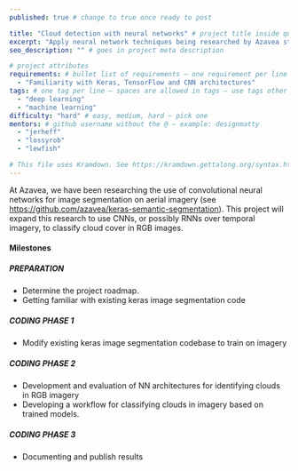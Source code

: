 ```yaml
---
published: true # change to true once ready to post

title: "Cloud detection with neural networks" # project title inside quotes
excerpt: "Apply neural network techniques being researched by Azavea staff to the problem of cloud detection in satellite imagery." # shows on project list page
seo_description: "" # goes in project meta description

# project attributes
requirements: # bullet list of requirements – one requirement per line – follow below format
  - "Familiarity with Keras, TensorFlow and CNN architectures"
tags: # one tag per line – spaces are allowed in tags – use tags other posts use – follow below format
  - "deep learning"
  - "machine learning"
difficulty: "hard" # easy, medium, hard – pick one
mentors: # github username without the @ – example: designmatty
  - "jerheff"
  - "lossyrob"
  - "lewfish"

# This file uses Kramdown. See https://kramdown.gettalong.org/syntax.html for syntax
---
```


At Azavea, we have been researching the use of convolutional neural networks for image segmentation on aerial imagery (see <https://github.com/azavea/keras-semantic-segmentation>). This project will expand this research to use CNNs, or possibly RNNs over temporal imagery, to classify cloud cover in RGB images.

#### Milestones

##### PREPARATION

- Determine the project roadmap.
- Getting familiar with existing keras image segmentation code

##### CODING PHASE 1

- Modify existing keras image segmentation codebase to train on imagery

##### CODING PHASE 2

- Development and evaluation of NN architectures for identifying clouds in RGB imagery
- Developing a workflow for classifying clouds in imagery based on trained models.

##### CODING PHASE 3

- Documenting and publish results
